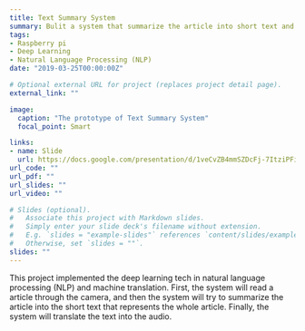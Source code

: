 ```yaml
---
title: Text Summary System
summary: Bulit a system that summarize the article into short text and output the audio of the short text.
tags:
- Raspberry pi
- Deep Learning
- Natural Language Processing (NLP)
date: "2019-03-25T00:00:00Z"

# Optional external URL for project (replaces project detail page).
external_link: ""

image:
  caption: "The prototype of Text Summary System"
  focal_point: Smart

links:
- name: Slide
  url: https://docs.google.com/presentation/d/1veCvZB4mmSZDcFj-7ItziPFikNW44ZHl/edit?usp=sharing&ouid=115922715586840460448&rtpof=true&sd=true
url_code: ""
url_pdf: ""
url_slides: ""
url_video: ""

# Slides (optional).
#   Associate this project with Markdown slides.
#   Simply enter your slide deck's filename without extension.
#   E.g. `slides = "example-slides"` references `content/slides/example-slides.md`.
#   Otherwise, set `slides = ""`.
slides: ""
---
```


This project implemented the deep learning tech in natural language processing (NLP) and machine translation. First, the system will read a article through the camera, and then the system will try to summarize the article into the short text that represents the whole article. Finally, the system will translate the text into the audio. 